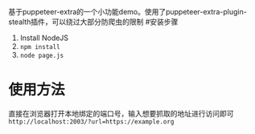 基于puppeteer-extra的一个小功能demo。使用了puppeteer-extra-plugin-stealth插件，可以绕过大部分防爬虫的限制
#安装步骤

1. Install NodeJS
2. `npm install`
3. `node page.js`

# 使用方法

直接在浏览器打开本地绑定的端口号，输入想要抓取的地址进行访问即可
`http://localhost:2003/?url=https://example.org`
